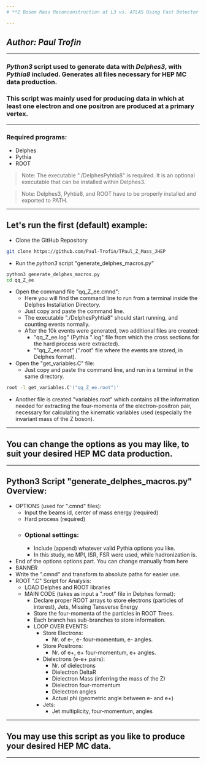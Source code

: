 ```yaml
---
# **Z Boson Mass Reconconstruction at L3 vs. ATLAS Using Fast Detector Simulations**

---
```

## *Author: Paul Trofin*
---

### *Python3* script used to generate data with *Delphes3*, with *Pythia8* included. Generates all files necessary for HEP MC data production.
### This script was mainly used for producing data in which at least one electron and one positron are produced at a primary vertex. 
---

### Required programs:
- Delphes
- Pythia
- ROOT

> Note: The executable "./DelphesPyhtia8" is required. It is an optional executable that can be installed within Delphes3.

> Note: Delphes3, Pyhtia8, and ROOT have to be properly installed and exported to PATH.
---

## Let's run the first (default) example:
- Clone the GitHub Repository
```bash
git clone https://github.com/Paul-Trofin/TPaul_Z_Mass_JHEP
```
- Run the *python3* script "generate_delphes_macros.py"
```bash
python3 generate_delphes_macros.py
cd qq_Z_ee
```
- Open the command file "qq_Z_ee.cmnd":
  - Here you will find the command line to run from a terminal inside the Delphes Installation Directory.
  - Just copy and paste the command line.
  - The executable "./DelphesPyhtia8" should start running, and counting events normally.
  - After the 10k events were generated, two additional files are created:
    - "qq_Z_ee.log" (Pythia ".log" file from which the cross sections for the hard process were extracted).
    - ""qq_Z_ee.root" (".root" file where the events are stored, in Delphes format).
- Open the "get_variables.C" file:
  - Just copy and paste the command line, and run in a terminal in the same directory.
```bash
root -l get_variables.C'("qq_Z_ee.root")'
```
  - Another file is created "variables.root" which contains all the information needed for extracting the four-momenta of the electron-positron pair, necessary for calculating the kinematic variables used (especially the invariant mass of the Z boson).

---
## You can change the options as you may like, to suit your desired HEP MC data production.
---
## Python3 Script "generate_delphes_macros.py" Overview:
- OPTIONS (used for ".cmnd" files):
  - Input the beams id, center of mass energy (required)
  - Hard process (required)
  - ### Optional settings:
    - Include (append) whatever valid Pythia options you like.
    - In this study, no MPI, ISR, FSR were used, while hadronization is.
- End of the options options part. You can change manually from here
- BANNER
- Write the ".cmnd" and transform to absolute paths for easier use.
- ROOT ".C" Script for Analysis:
  - LOAD Delphes and ROOT libraries
  - MAIN CODE (takes as input a ".root" file in Delphes format):
    - Declare proper ROOT arrays to store electrons (particles of interest), Jets, Missing Tansverse Energy
    - Store the four-momenta of the particles in ROOT Trees.
    - Each branch has sub-branches to store information.
    - LOOP OVER EVENTS:
      - Store Electrons:
        - Nr. of e-, e- four-momentum, e- angles.
      - Store Positrons:
        - Nr. of e+, e+ four-momentum, e+ angles. 
      - Dielectrons (e-e+ pairs):
        - Nr. of dielectrons
        - Dielectron DeltaR
        - Dielectron Mass (inferring the mass of the Z)
        - Dielectron four-momentum
        - Dielectron angles
        - Actual phi (geometric angle between e- and e+)
      - Jets:
        - Jet multiplicity, four-momentum, angles

---
## You may use this script as you like to produce your desired HEP MC data.
---







